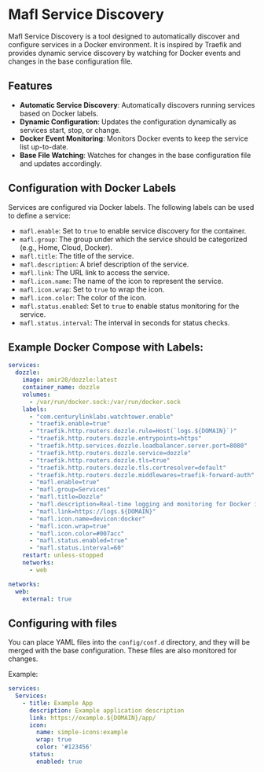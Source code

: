 # Mafl Service Discovery

Mafl Service Discovery is a tool designed to automatically discover and configure services in a Docker environment. It is inspired by Traefik and provides dynamic service discovery by watching for Docker events and changes in the base configuration file.

## Features
- **Automatic Service Discovery**: Automatically discovers running services based on Docker labels.
- **Dynamic Configuration**: Updates the configuration dynamically as services start, stop, or change.
- **Docker Event Monitoring**: Monitors Docker events to keep the service list up-to-date.
- **Base File Watching**: Watches for changes in the base configuration file and updates accordingly.

## Configuration with Docker Labels
Services are configured via Docker labels. The following labels can be used to define a service:
- `mafl.enable`: Set to `true` to enable service discovery for the container.
- `mafl.group`: The group under which the service should be categorized (e.g., Home, Cloud, Docker).
- `mafl.title`: The title of the service.
- `mafl.description`: A brief description of the service.
- `mafl.link`: The URL link to access the service.
- `mafl.icon.name`: The name of the icon to represent the service.
- `mafl.icon.wrap`: Set to `true` to wrap the icon.
- `mafl.icon.color`: The color of the icon.
- `mafl.status.enabled`: Set to `true` to enable status monitoring for the service.
- `mafl.status.interval`: The interval in seconds for status checks.

## Example Docker Compose with Labels:

```yaml
services:
  dozzle:
    image: amir20/dozzle:latest
    container_name: dozzle
    volumes:
      - /var/run/docker.sock:/var/run/docker.sock
    labels:
      - "com.centurylinklabs.watchtower.enable"
      - "traefik.enable=true"
      - "traefik.http.routers.dozzle.rule=Host(`logs.${DOMAIN}`)"
      - "traefik.http.routers.dozzle.entrypoints=https"
      - "traefik.http.services.dozzle.loadbalancer.server.port=8080"
      - "traefik.http.routers.dozzle.service=dozzle"
      - "traefik.http.routers.dozzle.tls=true"
      - "traefik.http.routers.dozzle.tls.certresolver=default"
      - "traefik.http.routers.dozzle.middlewares=traefik-forward-auth"
      - "mafl.enable=true"
      - "mafl.group=Services"
      - "mafl.title=Dozzle"
      - "mafl.description=Real-time logging and monitoring for Docker in the browser"
      - "mafl.link=https://logs.${DOMAIN}"
      - "mafl.icon.name=devicon:docker"
      - "mafl.icon.wrap=true"
      - "mafl.icon.color=#007acc"
      - "mafl.status.enabled=true"
      - "mafl.status.interval=60"
    restart: unless-stopped
    networks:
      - web

networks:
  web:
    external: true
```

## Configuring with files 

You can place YAML files into the `config/conf.d` directory, and they will be merged with the base configuration. These files are also monitored for changes.

Example:

```yaml
services:
  Services:
    - title: Example App
      description: Example application description
      link: https://example.${DOMAIN}/app/
      icon:
        name: simple-icons:example
        wrap: true
        color: '#123456'
      status:
        enabled: true
```

